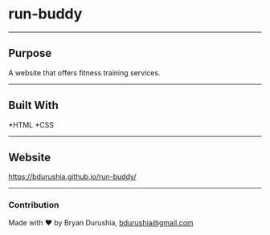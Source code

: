 # run-buddy

---

## Purpose
A website that offers fitness training services.

---

## Built With
*HTML
*CSS

---

## Website
https://bdurushia.github.io/run-buddy/

---

### Contribution
Made with ❤️ by Bryan Durushia, bdurushia@gmail.com
